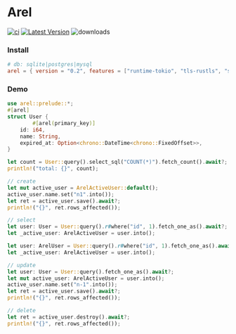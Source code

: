 # Arel &emsp;

[![ci](https://github.com/rust-china/arel/workflows/Rust/badge.svg)](https://github.com/rust-china/arel/actions)
[![Latest Version]][crates.io]
![downloads](https://img.shields.io/crates/d/arel.svg?style=flat-square)

[Latest Version]: https://img.shields.io/crates/v/arel.svg
[crates.io]: https://crates.io/crates/arel

### Install

```Cargo.toml
# db: sqlite|postgres|mysql
arel = { version = "0.2", features = ["runtime-tokio", "tls-rustls", "sqlite"] }
```

### Demo

```rust
use arel::prelude::*;
#[arel]
struct User {
		#[arel(primary_key)]
    id: i64,
    name: String,
    expired_at: Option<chrono::DateTime<chrono::FixedOffset>>,
}

let count = User::query().select_sql("COUNT(*)").fetch_count().await?;
println!("total: {}", count);

// create
let mut active_user = ArelActiveUser::default();
active_user.name.set("n1".into());
let ret = active_user.save().await?;
println!("{}", ret.rows_affected());

// select
let user: User = User::query().r#where("id", 1).fetch_one_as().await?;
let _active_user: ArelActiveUser = user.into();

let user: ArelUser = User::query().r#where("id", 1).fetch_one_as().await?;
let _active_user: ArelActiveUser = user.into();

// update
let user: User = User::query().fetch_one_as().await?;
let mut active_user: ArelActiveUser = user.into();
active_user.name.set("n-1".into());
let ret = active_user.save().await?;
println!("{}", ret.rows_affected());

// delete
let ret = active_user.destroy().await?;
println!("{}", ret.rows_affected());
```
